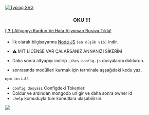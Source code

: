 [![Typing SVG](https://readme-typing-svg.herokuapp.com?font=Delicious+Handrawn&size=60&pause=1000&color=00F743&repeat=false&width=800&height=100&lines=Discord+V13+Bots)](#)

<h3 align="center">OKU !!!</h3>


<a href="https://discord.gg/hotlinebest">[ ❓ ] Altyapıyı Kurdun Ve Hata Alıyorsan Buraya Tıkla!</a>
- İlk olarak bilgisayarına [Node JS](https://nodejs.org/en/) `(en düşük v16)` indir.

- ⚠️ MIT LİCENSE VAR ÇALARSANIZ ANNANIZI SİKERİM
- Daha sonra altyapıyı indirip `./beş_config.js` dosyalarını doldurun.
- sonrasında modülleri kurmak için terminale aşşağıdaki kodu yaz.

```diff
npm install
```
- `config dosyası` Configdeki Tokenleri
- Doldur ve ardından mongodb url gir ve daha sonra owner id
- `.help` komuduyla tüm komutlara ulaşabilirsin.

<img  src="https://cdn.discordapp.com/attachments/1176511422117720100/1180479565865439342/image.png?ex=657d9244&is=656b1d44&hm=017f258f9b184ba6badd24c8826cd92a5496b9c40fd9adf2842e5edfd4cab6e1&">
